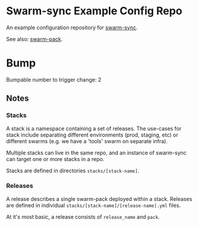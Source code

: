 # Swarm-sync Example Config Repo

An example configuration repository for [swarm-sync](https://github.com/kevb/swarm-sync).

See also: [swarm-pack](https://github.com/vudknguyen/swarm-pack).

# Bump

Bumpable number to trigger change: 2

## Notes

### Stacks

A stack is a namespace containing a set of releases. The use-cases for stack include separating different environments (prod, staging, etc) or different swarms (e.g. we have a 'tools' swarm on separate infra).

Multiple stacks can live in the same repo, and an instance of swarm-sync can target one or more stacks in a repo.

Stacks are defined in directories `stacks/[stack-name]`.

### Releases

A release describes a single swarm-pack deployed within a stack. Releases are defined in individual `stacks/[stack-name]/[release-name].yml` files.

At it's most basic, a release consists of `release_name` and `pack`.